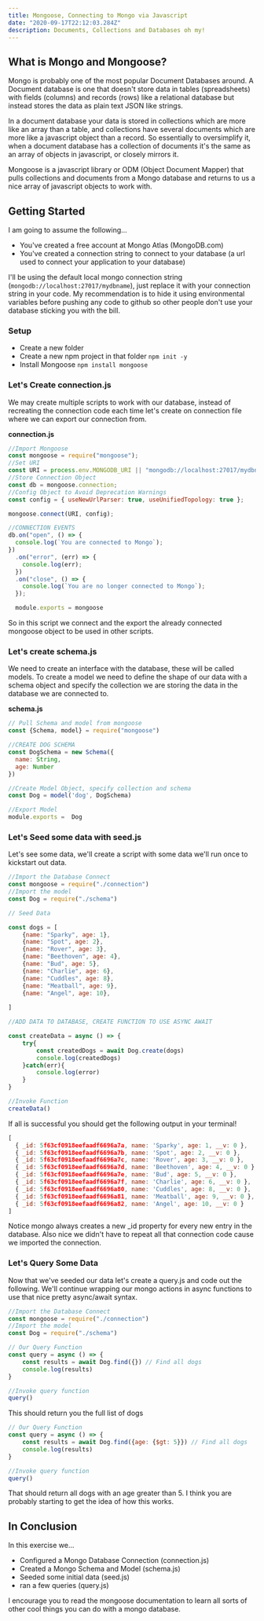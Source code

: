 ```yaml
---
title: Mongoose, Connecting to Mongo via Javascript
date: "2020-09-17T22:12:03.284Z"
description: Documents, Collections and Databases oh my!
---
```


## What is Mongo and Mongoose?

Mongo is probably one of the most popular Document Databases around. A Document database is one that doesn't store data in tables (spreadsheets) with fields (columns) and records (rows) like a relational database but instead stores the data as plain text JSON like strings.

In a document database your data is stored in collections which are more like an array than a table, and collections have several documents which are more like a javascript object than a record. So essentially to oversimplify it, when a document database has a collection of documents it's the same as an array of objects in javascript, or closely mirrors it.

Mongoose is a javascript library or ODM (Object Document Mapper) that pulls collections and documents from a Mongo database and returns to us a nice array of javascript objects to work with.

## Getting Started

I am going to assume the following...

- You've created a free account at Mongo Atlas (MongoDB.com)
- You've created a connection string to connect to your database (a url used to connect your application to your database)

I'll be using the default local mongo connection string (`mongodb://localhost:27017/mydbname`), just replace it with your connection string in your code. My recommendation is to hide it using environmental variables before pushing any code to github so other people don't use your database sticking you with the bill.

### Setup

- Create a new folder
- Create a new npm project in that folder ```npm init -y```
- Install Mongoose ```npm install mongoose```

### Let's Create connection.js

We may create multiple scripts to work with our database, instead of recreating the connection code each time let's create on connection file where we can export our connection from.

**connection.js**

```js
//Import Mongoose
const mongoose = require("mongoose");
//Set URI
const URI = process.env.MONGODB_URI || "mongodb://localhost:27017/mydbname";
//Store Connection Object
const db = mongoose.connection;
//Config Object to Avoid Deprecation Warnings
const config = { useNewUrlParser: true, useUnifiedTopology: true };

mongoose.connect(URI, config);

//CONNECTION EVENTS
db.on("open", () => {
  console.log(`You are connected to Mongo`);
})
  .on("error", (err) => {
    console.log(err);
  })
  .on("close", () => {
    console.log(`You are no longer connected to Mongo`);
  });

  module.exports = mongoose
  ```

  So in this script we connect and the export the already connected mongoose object to be used in other scripts.

  ### Let's create schema.js

  We need to create an interface with the database, these will be called models. To create a model we need to define the shape of our data with a schema object and specify the collection we are storing the data in the database we are connected to.

  **schema.js**

  ```js
  // Pull Schema and model from mongoose
const {Schema, model} = require("mongoose")

//CREATE DOG SCHEMA
const DogSchema = new Schema({
    name: String,
    age: Number
})

//Create Model Object, specify collection and schema
const Dog = model('dog', DogSchema)

//Export Model
module.exports =  Dog
  ```

### Let's Seed some data with seed.js

Let's see some data, we'll create a script with some data we'll run once to kickstart out data.

```js
//Import the Database Connect
const mongoose = require("./connection")
//Import the model
const Dog = require("./schema")

// Seed Data

const dogs = [
    {name: "Sparky", age: 1},
    {name: "Spot", age: 2},
    {name: "Rover", age: 3},
    {name: "Beethoven", age: 4},
    {name: "Bud", age: 5},
    {name: "Charlie", age: 6},
    {name: "Cuddles", age: 8},
    {name: "Meatball", age: 9},
    {name: "Angel", age: 10},
    
]

//ADD DATA TO DATABASE, CREATE FUNCTION TO USE ASYNC AWAIT

const createData = async () => {
    try{
        const createdDogs = await Dog.create(dogs)
        console.log(createdDogs)
    }catch(err){
        console.log(error)
    }
}

//Invoke Function
createData()
```

If all is successful you should get the following output in your terminal!

```js
[
  { _id: 5f63cf0918eefaadf6696a7a, name: 'Sparky', age: 1, __v: 0 },
  { _id: 5f63cf0918eefaadf6696a7b, name: 'Spot', age: 2, __v: 0 },
  { _id: 5f63cf0918eefaadf6696a7c, name: 'Rover', age: 3, __v: 0 },
  { _id: 5f63cf0918eefaadf6696a7d, name: 'Beethoven', age: 4, __v: 0 },
  { _id: 5f63cf0918eefaadf6696a7e, name: 'Bud', age: 5, __v: 0 },
  { _id: 5f63cf0918eefaadf6696a7f, name: 'Charlie', age: 6, __v: 0 },
  { _id: 5f63cf0918eefaadf6696a80, name: 'Cuddles', age: 8, __v: 0 },
  { _id: 5f63cf0918eefaadf6696a81, name: 'Meatball', age: 9, __v: 0 },
  { _id: 5f63cf0918eefaadf6696a82, name: 'Angel', age: 10, __v: 0 }
]
```

Notice mongo always creates a new _id property for every new entry in the database. Also nice we didn't have to repeat all that connection code cause we imported the connection.

### Let's Query Some Data

Now that we've seeded our data let's create a query.js and code out the following. We'll continue wrapping our mongo actions in async functions to use that nice pretty async/await syntax.

```js
//Import the Database Connect
const mongoose = require("./connection")
//Import the model
const Dog = require("./schema")

// Our Query Function
const query = async () => {
    const results = await Dog.find({}) // Find all dogs
    console.log(results)
}

//Invoke query function
query()
```

This should return you the full list of dogs

```js
// Our Query Function
const query = async () => {
    const results = await Dog.find({age: {$gt: 5}}) // Find all dogs
    console.log(results)
}

//Invoke query function
query()
```

That should return all dogs with an age greater than 5. I think you are probably starting to get the idea of how this works.

## In Conclusion

In this exercise we...

- Configured a Mongo Database Connection (connection.js)
- Created a Mongo Schema and Model (schema.js)
- Seeded some initial data (seed.js)
- ran a few queries (query.js)

I encourage you to read the mongoose documentation to learn all sorts of other cool things you can do with a mongo database.

